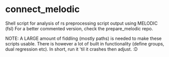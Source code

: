 # connect_melodic
Shell script for analysis of rs preprocessing script output using MELODIC (fsl)
For a better commented version, check the prepare_melodic repo.

NOTE: A LARGE amount of fiddling (mostly paths) is needed to make these scripts usable. There is however a lot of built in functionality (define groups, dual regression etc).
In short, run it 'til it crashes then adjust. :D

